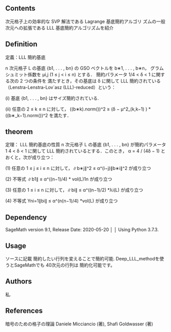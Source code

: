 

## Contents
次元格子上の効率的な SVP 解法である Lagrange 基底簡約アルゴリ
ズムの一般次元への拡張である LLL 基底簡約アルゴリズムを紹介

## Definition
定義：LLL 簡約基底

n 次元格子 L の基底 {b1, . . . , bn} の GSO ベクトルを 
b∗1, . . . , b∗n，
グラムシュミット係数を 
µi,j (1 ≤ j < i ≤ n) とする．
簡約パラメータ 1/4 < δ < 1 に関する次の 2 つの条件を
満たすとき，その基底は δ に関して LLL 簡約されている
（Lenstra-Lenstra-Lov´asz (LLL)-reduced）という：

(i) 基底 {b1, . . . , bn} はサイズ簡約されている.

(ii) 任意の 2 ≤ k ≤ n に対して，
((b∗k).norm())^2 ≥ (δ − µ^2_(k,k−1) ) * ((b∗_k−1).norm())^2 を満たす．

## theorem
定理： LLL 簡約基底の性質
n 次元格子 L の基底 {b1, . . . , bn} が簡約パラメータ 1
4 < δ < 1 に関して
LLL 簡約されているとする．このとき，
α = 4 / (4δ − 1)
とおくと，次が成り立つ：

(1) 任意の 1 ≤ j ≤ i ≤ n に対して，∥b∗j∥^2 ≤ α^(i−j)∥b∗i∥^2 が成り立つ

(2) 不等式 ∥b1∥ ≤ α^((n−1)/4) * vol(L)1n が成り立つ

(3) 任意の 1 ≤ i ≤ n に対して，∥bi∥ ≤ α^((n−1)/2) *λi(L) が成り立つ

(4) 不等式 Yni=1∥bi∥ ≤ α^(n(n−1)/4) *vol(L) が成り立つ

## Dependency
 SageMath version 9.1, Release Date: 2020-05-20                     │
│ Using Python 3.7.3.


## Usage
ソースに記載
簡約したい行列を変えることで簡約可能.
Deep_LLL_methodを使うとSageMathでも
40次元の行列は
簡約化可能です。

## Authors
私.

## References
暗号のための格子の理論
Daniele Micciancio (著), Shafi Goldwasser (著)
